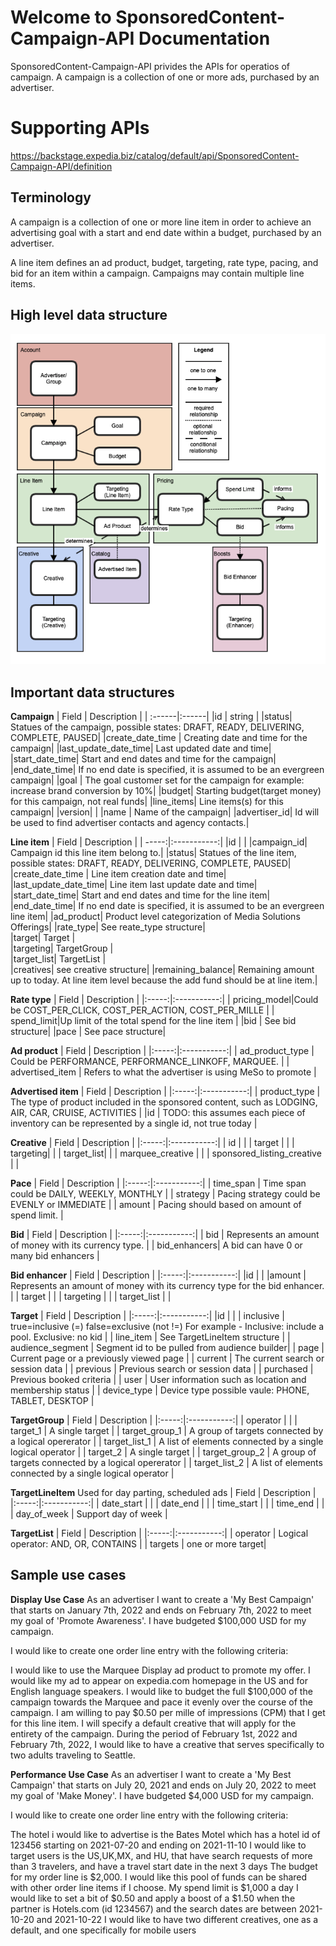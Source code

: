 
# Welcome to SponsoredContent-Campaign-API Documentation

SponsoredContent-Campaign-API privides the APIs for operatios of campaign. A campaign is a collection of one or more ads, purchased by an advertiser.

# Supporting APIs
https://backstage.expedia.biz/catalog/default/api/SponsoredContent-Campaign-API/definition


## Terminology
A campaign is a collection of one or more line item in order to achieve an advertising goal with a start and end date within a budget, purchased by an advertiser. 

A line item defines an ad product, budget, targeting, rate type, pacing, and bid for an item within a campaign. Campaigns may contain multiple line items.

## High level data structure

<p align="center">
  <img src="high-level-structure-view.png">
  <br/>
</p>

## Important data structures

**Campaign**
| Field | Description |
| :------|:------|
|id	| string		|
|status| Statues of the campaign, possible states: DRAFT, READY, DELIVERING, COMPLETE, PAUSED|
|create_date_time	| Creating date and time for the campaign|
|last_update_date_time|		Last updated date and time|
|start_date_time|	Start and end dates and time for the campaign|
|end_date_time| If no end date is specified, it is assumed to be an evergreen campaign|
|goal	| The goal customer set for the campaign for example: increase brand conversion by 10%|
|budget|	Starting budget(target money) for this campaign, not real funds|
|line_items| Line items(s) for this campaign|
|version|	 |
|name	| Name of the campaign|
|advertiser_id|	Id will be used to find advertiser contacts and agency contacts.|

**Line item**
| Field | Description |
| -----:|:-----------:|
|id	|  |
|campaign_id|	Campaign id this line item belong to.|
|status|	Statues of the line item, possible states: DRAFT, READY, DELIVERING, COMPLETE, PAUSED|
|create_date_time	|	Line item creation date and time|
|last_update_date_time|	Line item last update date and time|
|start_date_time|	Start and end dates and time for the line item|
|end_date_time|		If no end date is specified, it is assumed to be an evergreen line item|
|ad_product| Product level categorization of Media Solutions Offerings|
|rate_type|	See reate_type structure|	
|target|	Target	|	
|targeting|	TargetGroup	|	
|target_list|	TargetList	|	
|creatives|	see creative structure|
|remaining_balance|	Remaining amount up to today. At line item level because the add fund should be at line item.|

**Rate type**
| Field | Description |
|:-----:|:-----------:|
| pricing_model|Could be COST_PER_CLICK, COST_PER_ACTION, COST_PER_MILLE |
| spend_limit|Up limit of the total spend for the line item |
|bid | See bid structure|
|pace | See pace structure|

**Ad product**
| Field | Description |
|:-----:|:-----------:|
| ad_product_type | Could be PERFORMANCE, PERFORMANCE_LINKOFF, MARQUEE. |
| advertised_item | Refers to what the advertiser is using MeSo to promote |

**Advertised item**
| Field | Description |
|:-----:|:-----------:|
| product_type | The type of product included in the sponsored content, such as LODGING, AIR, CAR, CRUISE, ACTIVITIES |
|id | TODO: this assumes each piece of inventory can be represented by a single id, not true today |

**Creative**
| Field | Description |
|:-----:|:-----------:|
| id | |
| target | |
| targeting| |
| target_list| |
| marquee_creative | |
| sponsored_listing_creative | |

**Pace**
| Field | Description |
|:-----:|:-----------:|
| time_span | Time span could be DAILY, WEEKLY, MONTHLY |
| strategy | Pacing strategy could be EVENLY or IMMEDIATE |
| amount | Pacing should based on amount of spend limit. |

**Bid**
| Field | Description |
|:-----:|:-----------:|
| bid  | Represents an amount of money with its currency type. |
| bid_enhancers| A bid can have 0 or many bid enhancers |

**Bid enhancer** 
| Field | Description |
|:-----:|:-----------:|
|id | |
|amount | Represents an amount of money with its currency type for the bid enhancer. |
| target | |
| targeting | |
| target_list | |

**Target** 
| Field | Description |
|:-----:|:-----------:|
|id | |
| inclusive | true=inclusive (=) false=exclusive (not !=) For example - Inclusive: include a pool. Exclusive: no kid |
| line_item | See TargetLineItem structure |
| audience_segment | Segment id to be pulled from audience builder|
| page | Current page or a previously viewed page |
| current | The current search or session data |
| previous | Previous search or session data |
| purchased | Previous booked criteria |
| user | User information such as location and membership status |
| device_type | Device type possible vaule: PHONE, TABLET, DESKTOP |

**TargetGroup**
| Field | Description |
|:-----:|:-----------:|
| operator |  |
| target_1 | A single target |
| target_group_1 | A group of targets connected by a logical opererator |
| target_list_1 | A list of elements connected by a single logical operator |
| target_2 | A single target |
| target_group_2 | A group of targets connected by a logical opererator |
| target_list_2 | A list of elements connected by a single logical operator |

**TargetLineItem**
Used for day parting, scheduled ads
| Field | Description |
|:-----:|:-----------:|
| date_start | |
| date_end | |
| time_start | |
| time_end | |
| day_of_week | Support day of week |

**TargetList**
| Field | Description |
|:-----:|:-----------:|
| operator | Logical operator: AND, OR, CONTAINS |
| targets | one or more target|





## Sample use cases
**Display Use Case**
As an advertiser I want to create a 'My Best Campaign' that starts on January 7th, 2022 and ends on February 7th, 2022 to meet my goal of 'Promote Awareness'. I have budgeted $100,000 USD for my campaign. 

I would like to create one order line entry with the following criteria:

I would like to use the Marquee Display ad product to promote my offer.
I would like my ad to appear on expedia.com homepage in the US and for English language speakers.
I would like to budget the full $100,000 of the campaign towards the Marquee and pace it evenly over the course of the campaign.
I am willing to pay $0.50 per mille of impressions (CPM) that I get for this line item.
I will specify a default creative that will apply for the entirety of the campaign.
During the period of February 1st, 2022 and February 7th, 2022, I would like to have a creative that serves specifically to two adults traveling to Seattle.

**Performance Use Case**
As an advertiser I want to create a 'My Best Campaign' that starts on July 20, 2021 and ends on July 20, 2022 to meet my goal of 'Make Money'. I have budgeted $4,000 USD for my campaign. 

I would like to create one order line entry with the following criteria:

The hotel i would like to advertise is the Bates Motel which has a hotel id of 123456 starting on 2021-07-20 and ending on 2021-11-10
I would like to target users is the US,UK,MX, and HU, that have search requests of more than 3 travelers, and have a travel start date in the next 3 days
The budget for my order line is $2,000. I would like this pool of funds can be shared with other order line items if I choose. My spend limit is $1,000 a day
I would like to set a bit of $0.50 and apply a boost of a $1.50 when the partner is Hotels.com (id 1234567) and the search dates are between 2021-10-20 and 2021-10-22
I would like to have two different creatives, one as a default, and one specifically for mobile users


